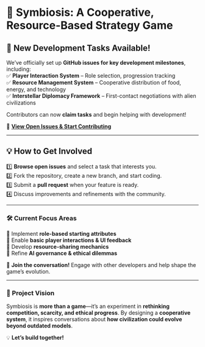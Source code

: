 # 🚀 Symbiosis: A Cooperative, Resource-Based Strategy Game  

## 📢 **New Development Tasks Available!**  
We’ve officially set up **GitHub issues for key development milestones**, including:  
✅ **Player Interaction System** – Role selection, progression tracking  
✅ **Resource Management System** – Cooperative distribution of food, energy, and technology  
✅ **Interstellar Diplomacy Framework** – First-contact negotiations with alien civilizations  

Contributors can now **claim tasks** and begin helping with development!  

📂 **[View Open Issues & Start Contributing](https://github.com/YOUR-REPO/issues)**  

---

## 💡 **How to Get Involved**  
1️⃣ **Browse open issues** and select a task that interests you.  
2️⃣ Fork the repository, create a new branch, and start coding.  
3️⃣ Submit a **pull request** when your feature is ready.  
4️⃣ Discuss improvements and refinements with the community.  

---

### 🛠 **Current Focus Areas**
🔲 Implement **role-based starting attributes**  
🔲 Enable **basic player interactions & UI feedback**  
🔲 Develop **resource-sharing mechanics**  
🔲 Refine **AI governance & ethical dilemmas**  

💬 **Join the conversation!** Engage with other developers and help shape the game’s evolution.

---

### **📜 Project Vision**
Symbiosis is **more than a game**—it’s an experiment in **rethinking competition, scarcity, and ethical progress**. By designing a **cooperative system**, it inspires conversations about **how civilization could evolve beyond outdated models**.

💡 **Let’s build together!**  
